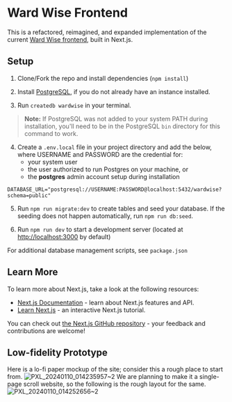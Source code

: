 # Ward Wise Frontend

This is a refactored, reimagined, and expanded implementation of the current [Ward Wise frontend](https://github.com/ward-wise/alderman-spending-data-viz), built in Next.js.

## Setup

1. Clone/Fork the repo and install dependencies (`npm install`)

2. Install [PostgreSQL](https://www.postgresql.org/docs/current/tutorial-install.html), if you do not already have an instance installed.

3. Run `createdb wardwise` in your terminal. 
> **Note:** If PostgreSQL was not added to your system PATH during installation, you'll need to be in the PostgreSQL `bin` directory for this command to work.

4. Create a `.env.local` file in your project directory and add the below, where USERNAME and PASSWORD are the credential for:
    * your system user
    * the user authorized to run Postgres on your machine, or
    * the **postgres** admin account setup during installation
```
DATABASE_URL="postgresql://USERNAME:PASSWORD@localhost:5432/wardwise?schema=public"
```

5. Run `npm run migrate:dev` to create tables and seed your database. If the seeding does not happen automatically, run `npm run db:seed`.

6. Run `npm run dev` to start a development server (located at [http://localhost:3000](http://localhost:3000) by default)

For additional database management scripts, see `package.json`

## Learn More

To learn more about Next.js, take a look at the following resources:

- [Next.js Documentation](https://nextjs.org/docs) - learn about Next.js features and API.
- [Learn Next.js](https://nextjs.org/learn) - an interactive Next.js tutorial.

You can check out [the Next.js GitHub repository](https://github.com/vercel/next.js/) - your feedback and contributions are welcome!

## Low-fidelity Prototype
Here is a lo-fi paper mockup of the site; consider this a rough place to start from.
![PXL_20240110_014235957~2](https://github.com/ward-wise/ward-wise-front-end/assets/28895925/e687037f-e2f5-4452-bc0a-c31866e22e38)
We are planning to make it a single-page scroll website, so the following is the rough layout for the same.
![PXL_20240110_014252656~2](https://github.com/ward-wise/ward-wise-front-end/assets/28895925/b2f91a6d-076f-40ee-a703-31c23c918973)